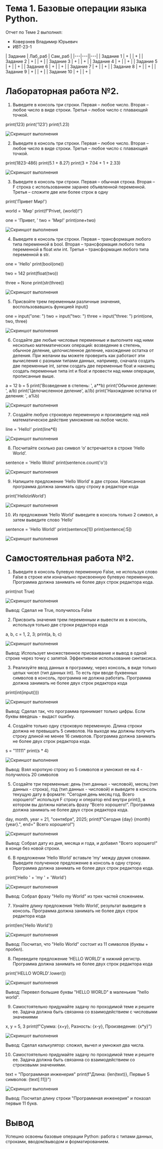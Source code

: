 # Тема 1. Базовые операции языка Python.
Отчет по Теме 2 выполнил:

* Коверзнев Владимир Юрьевич 
* ИВТ-23-1

| Задание | Лаб_раб | Сам_раб |
|---|---||---|
| Задание 1 | + | | + |
| Задание 2 | + | | + |
| Задание 3 | + | | + |
| Задание 4 | + | | + |
| Задание 5 | + | | + |
| Задание 6 | + | | + |
| Задание 7 | + | | + |
| Задание 8 | + | | + |
| Задание 9 | + | | + |
| Задание 10 | + | | + |

# Лабораторная работа №2.  
1) Выведите в консоль три строки. Первая – любое число. Вторая – любое число в виде строки. Третья – любое число с плавающей точкой.

print(123)
print('123')
print(1.23)

![Скриншот выполнения](/images/t1.png)

2) Выведите в консоль три строки. Первая – любое число. Вторая – любое число в виде строки. Третья – любое число с плавающей точкой.

print(1823-486)
print(5.1 + 8.27)
print(3 + 7.04 + 1 + 2.33)

![Скриншот выполнения](/images/t2.png)

3) Выведите в консоль три строки. Первая – обычная строка. Вторая – F строка с использованием заранее объявленной переменной. Третья – сложите две или более строк в одну

print('Привет Мир!')

world = 'Мир'
print(f"Privet, {world}!")

one = 'Привет, '
two = 'Мир!'
print(one+two)

![Скриншот выполнения](/images/t3.png)

4) Выведите в консоль три строки. Первая – трансформация любого типа переменной в bool. Вторая – трансформация любого типа переменной в float или int. Третья – трансформация любого типа переменной в str.

one = 'Hello'
print(bool(one))

two = 142
print(float(two))

three = None
print(str(three))

![Скриншот выполнения](/images/t4.png)

5) Присвойте трем переменным различные значения, воспользовавшись функцией input()

one = input("one: ")
two = input("two: ")
three = input("three: ")
print(one, two, three)

![Скриншот выполнения](/images/t5.png)

6) Создайте две любые числовые переменные и выполните над ними несколько математических   операций: возведение в степень, обычное деление, целочисленное деление, нахождение   остатка от деления. При желании вы можете проверить как работают эти вычисления с   разными типами данных, например, сначала создать две переменные int, затем создать две   переменные float и наконец создать переменные типа int и float и провести над ними   операции, прописанные выше.

a = 12
b = 5
print('Возведение в степень: ', a**b)
print('Обычное деление: ', a/b)
print('Целочисленное деление', a//b)
print('Нахождение остатка от деления: ', a%b)

![Скриншот выполнения](/images/t6.png)


7) Создайте любую строковую переменную и произведите над ней математическое действие умножение на любое число.

line = 'Hello!'
print(line*6)

![Скриншот выполнения](/images/t7.png)

8) Посчитайте сколько раз символ ‘o’ встречается в строке ‘Hello World’.

sentence = 'Hello Wolrd'
print(sentence.count('o'))

![Скриншот выполнения](/images/t8.png)

9) Напишите предложение ‘Hello World’ в две строки. Написанная программа должна занимать одну строку в редакторе кода

print('Hello\nWorld')

![Скриншот выполнения](/images/t9.png)


10) Из предложения ‘Hello World’ выведите в консоль только 2 символ, а затем выведите слово ‘Hello’

sentence = 'Hello World!'
print(sentence[1])
print(sentence[:5])

![Скриншот выполнения](/images/t10.png)


# Самостоятельная работа №2. 

1) Выведите в консоль булевую переменную False, не используя слово False в строке или
изначально присвоенную булевую переменную. Программа должна занимать не более двух
строк редактора кода.

print(not True)

![Скриншот выполнения](/images/t11.png)

Вывод: Сделал не True, получилось False


2) Присвоить значения трем переменным и вывести их в консоль, используя только две строки
редактора кода

a, b, c = 1, 2, 3;
print(a, b, c)

![Скриншот выполнения](/images/t12.png)

Вывод: Использует множественное присваивание и вывод в одной строке через точку с запятой. Эффективное использование синтаксиса.


3) Реализуйте ввод данных в программу, через консоль, в виде только целых чисел (тип данных
int). То есть при вводе буквенных символов в консоль, программа не должна работать.
Программа должна занимать не более двух строк редактора кода

print(int(input()))

![Скриншот выполнения](images/t13.png)

Вывод: Сделал так, что программа принимает только цифры. Если буквы введешь - выдаст ошибку.

4) Создайте только одну строковую переменную. Длина строки должна не превышать 5
символов. На выходе мы должны получить строку длиной не менее 16 символов. Программа
должна занимать не более двух строк редактора кода.

s = "11111"
print(s * 4)

![Скриншот выполнения](/images/t14.png)

Вывод: Взял короткую строку из 5 символов и умножил ее на 4 - получилось 20 символов


5) Создайте три переменные: день (тип данных - числовой), месяц (тип данных - строка), год
(тип данных - числовой) и выведите в консоль текущую дату в формате: “Сегодня день месяц
год. Всего хорошего!” используя F строку и оператор end внутри print(), в котором вы должны
написать фразу “Всего хорошего!”. Программа должна занимать не более двух строк
редактора кода.

day, month, year = 21, "сентября", 2025;
print(f"Сегодня {day} {month} {year}.", end=" Всего хорошего!")

![Скриншот выполнения](/images/t15.png)

Вывод: Собрал дату из дня, месяца и года, и добавил "Всего хорошего!" в конце без новой строки.


6) В предложении ‘Hello World’ вставьте ‘my’ между двумя словами. Выведите полученное
предложение в консоль в одну строку. Программа должна занимать не более двух строк
редактора кода.

print('Hello ' + 'my ' + 'World')

![Скриншот выполнения](/images/t16.png)

Вывод: Собрал фразу "Hello my World" из трех частей сложением.


7) Узнайте длину предложения ‘Hello World’, результат выведите в консоль. Программа должна
занимать не более двух строк редактора кода

print(len('Hello World'))

![Скриншот выполнения](/images/t17.png)

Вывод: Посчитал, что "Hello World" состоит из 11 символов (буквы + пробел).


8) Переведите предложение ‘HELLO WORLD’ в нижний регистр. Программа должна занимать
не более двух строк редактора кода

print('HELLO WORLD'.lower())

![Скриншот выполнения](/images/t18.png)

Вывод: Перевел большие буквы "HELLO WORLD" в маленькие "hello world".


9) Самостоятельно придумайте задачу по проходимой теме и решите ее. Задача должна быть
связанна со взаимодействием с числовыми значениями

x, y = 5, 3 
print(f"Сумма: {x+y}, Разность: {x-y}, Произведение: {x*y}")

![Скриншот выполнения](/images/t19.png)

Вывод: Сделал калькулятор: сложил, вычел и умножил два числа.


10) Самостоятельно придумайте задачу по проходимой теме и решите ее. Задача должна быть
связанна со взаимодействием со строковыми значениями.

text = "Программная инженерия"
print(f"Длина: {len(text)}, Первые 5 символов: {text[:11]}")

![Скриншот выполнения](/images/t20.png)

Вывод: Посчитал длину строки "Программная инженерия" и показал первые 11 букв.

# Вывод 
Успешно освоены базовые операции Python: работа с типами данных, строками, вводом/выводом и форматированием.
